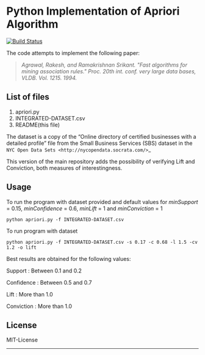 Python Implementation of Apriori Algorithm 
==========================================

[![Build Status](https://travis-ci.org/asaini/Apriori.svg?branch=master)](https://travis-ci.org/asaini/Apriori)

The code attempts to implement the following paper:

> *Agrawal, Rakesh, and Ramakrishnan Srikant. "Fast algorithms for mining association rules." Proc. 20th int. conf. very large data bases, VLDB. Vol. 1215. 1994.*

List of files
-------------
1. apriori.py
2. INTEGRATED-DATASET.csv
3. README(this file)

The dataset is a copy of the “Online directory of certified businesses with a detailed profile” file from the Small Business Services (SBS) 
dataset in the `NYC Open Data Sets <http://nycopendata.socrata.com/>`_

This version of the main repository adds the possibility of verifying Lift and Conviction, both measures of interestingness.

Usage
-----
To run the program with dataset provided and default values for *minSupport* = 0.15, *minConfidence* = 0.6, *minLift* = 1 and *minConviction* = 1

    python apriori.py -f INTEGRATED-DATASET.csv

To run program with dataset  

    python apriori.py -f INTEGRATED-DATASET.csv -s 0.17 -c 0.68 -l 1.5 -cv 1.2 -o lift

Best results are obtained for the following values:  

Support     : Between 0.1 and 0.2  

Confidence  : Between 0.5 and 0.7

Lift     : More than 1.0

Conviction  : More than 1.0

License
-------
MIT-License

-------
